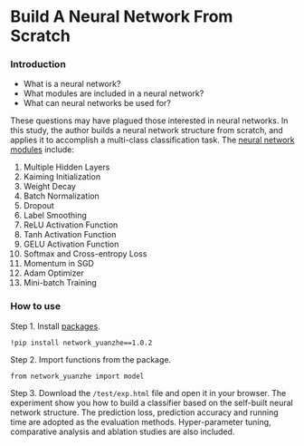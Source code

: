 # Build A Neural Network From Scratch

### Introduction

- What is a neural network?
- What modules are included in a neural network?
- What can neural networks be used for?

These questions may have plagued those interested in neural networks. 
In this study, the author builds a neural network structure from scratch, and applies it to accomplish a multi-class classification task. 
The [neural network modules](https://github.com/Yuanzhe-Jia/Build-A-Neural-Network/blob/main/method.md) include: 

1. Multiple Hidden Layers
2. Kaiming Initialization
3. Weight Decay
4. Batch Normalization
5. Dropout
6. Label Smoothing
7. ReLU Activation Function
8. Tanh Activation Function
9. GELU Activation Function
10. Softmax and Cross-entropy Loss
11. Momentum in SGD
12. Adam Optimizer
13. Mini-batch Training


### How to use

Step 1. 
Install [packages](https://pypi.org/project/network-yuanzhe/).
```
!pip install network_yuanzhe==1.0.2
```

Step 2. 
Import functions from the package.
```
from network_yuanzhe import model
```

Step 3. 
Download the `/test/exp.html` file and open it in your browser.
The experiment show you how to build a classifier based on the self-built neural network structure. 
The prediction loss, prediction accuracy and running time are adopted as the evaluation methods. 
Hyper-parameter tuning, comparative analysis and ablation studies are also included.
